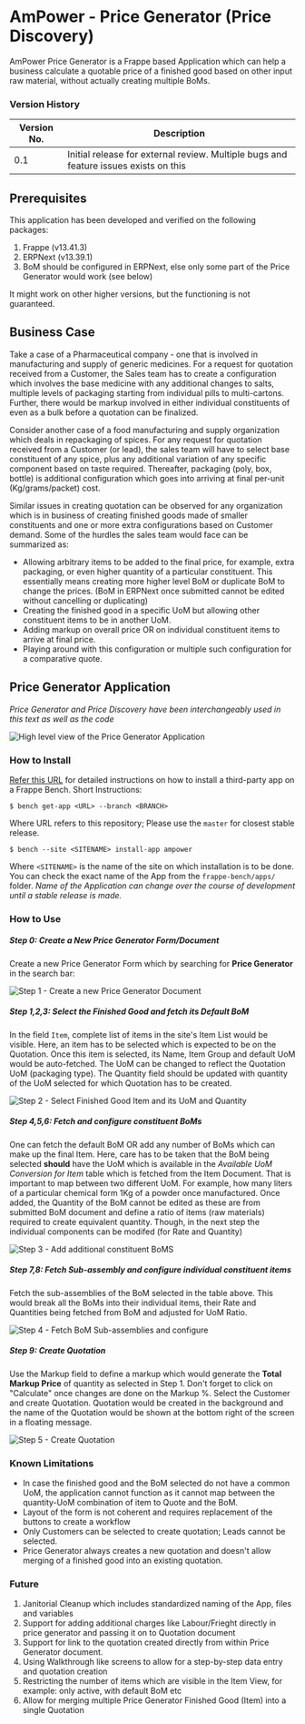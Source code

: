 # AmPower - Price Generator (Price Discovery)
AmPower Price Generator is a Frappe based Application which can help a business calculate a quotable price of a finished good based on other input raw material, without actually creating multiple BoMs.

### Version History
|Version No.| Description  |
|--|--|
|0.1| Initial release for external review. Multiple bugs and feature issues exists on this|

## Prerequisites
This application has been developed and verified on the following packages:
1. Frappe (v13.41.3)
2. ERPNext (v13.39.1)
3. BoM should be configured in ERPNext, else only some part of the Price Generator would work (see below)

It might work on other higher versions, but the functioning is not guaranteed.

## Business Case

Take a case of a Pharmaceutical company - one that is involved in manufacturing and supply of generic medicines. For a request for quotation received from a Customer, the Sales team has to create a configuration which involves the base medicine with any additional changes to salts, multiple levels of packaging starting from individual pills to multi-cartons. Further, there would be markup involved in either individual constituents of even as a bulk before a quotation can be finalized.

Consider another case of a food manufacturing and supply organization which deals in repackaging of spices. For any request for quotation received from a Customer (or lead), the sales team will have to select base constituent of any spice, plus any additional variation of any specific component based on taste required. Thereafter, packaging (poly, box, bottle) is additional configuration which goes into arriving at final per-unit (Kg/grams/packet) cost.

Similar issues in creating quotation can be observed for any organization which is in business of creating finished goods made of smaller constituents and one or more extra configurations based on Customer demand. Some of the hurdles the sales team would face can be summarized as:
 
- Allowing arbitrary items to be added to the final price, for example, extra packaging, or even higher quantity of a particular constituent. This essentially means creating more higher level BoM or duplicate BoM to change the prices. (BoM in ERPNext once submitted cannot be edited without cancelling or duplicating)
- Creating the finished good in a specific UoM but allowing other constituent items to be in another UoM.
- Adding markup on overall price OR on individual constituent items to arrive at final price.
- Playing around with this configuration or multiple such configuration for a comparative quote.

## Price Generator Application

*Price Generator and Price Discovery have been interchangeably used in this text as well as the code*

![High level view of the Price Generator Application](doc/images/business_case.jpg)

### How to Install
[Refer this URL](https://frappeframework.com/docs/v14/user/en/basics/apps#installing-an-app-into-a-site)  for detailed instructions on how to install a third-party app on a Frappe Bench.
Short Instructions:

    $ bench get-app <URL> --branch <BRANCH>
  
 Where URL refers to this repository; Please use the `master` for closest stable release.

    $ bench --site <SITENAME> install-app ampower

Where `<SITENAME>` is the name of the site on which installation is to be done.
You can check the exact name of the App from the `frappe-bench/apps/` folder.
*Name of the Application can change over the course of development until a stable release is made.*

### How to Use

##### Step 0: Create a New Price Generator Form/Document

Create a new Price Generator Form which by searching for **Price Generator** in the search bar:

![Step 1 - Create a new Price Generator Document](doc/images/shot1_pricegenerator.jpg)

##### Step 1,2,3: Select the Finished Good and fetch its Default BoM

In the field `Item`, complete list of items in the site's Item List would be visible. Here, an item has to be selected which is expected to be on the Quotation. Once this item is selected, its Name, Item Group and default UoM would be auto-fetched.
The UoM can be changed to reflect the Quotation UoM (packaging type). The Quantity field should be updated with quantity of the UoM selected for which Quotation has to be created.

![Step 2 - Select Finished Good Item and its UoM and Quantity](doc/images/shot2_get_item_and_bom.jpg)

##### Step 4,5,6: Fetch and configure constituent BoMs

One can fetch the default BoM OR add any number of BoMs which can make up the final Item.
Here, care has to be taken that the BoM being selected **should** have the UoM which is available in the *Available UoM Conversion for Item* table which is fetched from the Item Document. That is important to map between two different UoM. For example, how many liters of a particular chemical form 1Kg of a powder once manufactured.
Once added, the Quantity of the BoM cannot be edited as these are from submitted BoM document and define a ratio of items (raw materials) required to create equivalent quantity. Though, in the next step the individual components can be modifed (for Rate and Quantity)

![Step 3 - Add additional constituent BoMS](doc/images/shot3_bom_fetch_and_recalculate.jpg)

##### Step 7,8: Fetch Sub-assembly and configure individual constituent items

Fetch the sub-assemblies of the BoM selected in the table above. This would break all the BoMs into their individual items, their Rate and Quantities being fetched from BoM and adjusted for UoM Ratio.

![Step 4 - Fetch BoM Sub-assemblies and configure](doc/images/shot4_calculate_totals.jpg)

##### Step 9: Create Quotation

Use the Markup field to define a markup which would generate the **Total Markup Price** of quantity as selected in Step 1.
Don't forget to click on "Calculate" once changes are done on the Markup %.
Select the Customer and create Quotation. Quotation would be created in the background and the name of the Quotation would be shown at the bottom right of the screen in a floating message.

![Step 5 - Create Quotation](doc/images/shot5_create_quotation.png)

### Known Limitations
- In case the finished good and the BoM selected do not have a common UoM, the application cannot function as it cannot map between the quantity-UoM combination of item to Quote and the BoM.
- Layout of the form is not coherent and requires replacement of the buttons to create a workflow 
- Only Customers can be selected to create quotation; Leads cannot be selected.
- Price Generator always creates a new quotation and doesn't allow merging of a finished good into an existing quotation.

### Future
1. Janitorial Cleanup which includes standardized naming of the App, files and variables
2. Support for adding additional charges like Labour/Frieght directly in price generator and passing it on to Quotation document
3. Support for link to the quotation created directly from within Price Generator document.
4. Using Walkthrough like screens to allow for a step-by-step data entry and quotation creation
5. Restricting the number of items which are visible in the Item View, for example: only active, with default BoM etc
6. Allow for merging multiple Price Generator Finished Good (Item) into a single Quotation